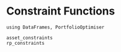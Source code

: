 # Constraint Functions

```@setup constraint_examples
using DataFrames, PortfolioOptimiser
```

```@docs
asset_constraints
rp_constraints
```
